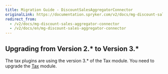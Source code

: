 ```yaml
---
title: Migration Guide - DiscountSalesAggregatorConnector
originalLink: https://documentation.spryker.com/v2/docs/mg-discount-sales-aggregator-connector
redirect_from:
  - /v2/docs/mg-discount-sales-aggregator-connector
  - /v2/docs/en/mg-discount-sales-aggregator-connector
---
```


## Upgrading from Version 2.* to Version 3.*
The tax plugins are using the version 3.* of the Tax module. You need to upgrade the [Tax](/docs/scos/dev/migration-and-integration/201903.0/module-migration-guides/migration-guide-tax.html) module.
